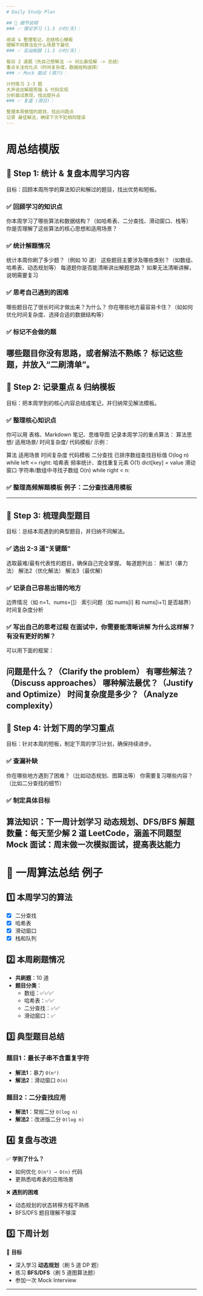 ```yaml
---
# Daily Study Plan 

## 🔹 细节说明
### ✅ 理论学习 (1.5 小时/天)：

阅读 & 整理笔记，总结核心模板
理解不同算法在什么场景下最优
### ✅ 实战刷题 (1.5 小时/天)：

每日 2 道题（先自己想解法 -> 对比最佳解 -> 总结）
重点关注优化点（时间复杂度，数据结构选择）
### ✅ Mock 面试 (周六)：

计时练习 2-3 题
大声说出解题思路 & 代码实现
分析面试表现，找出提升点
### ✅ 复盘 (周日)：

整理本周做错的题目，找出问题点
记录 最佳解法，确保下次不犯相同错误
---
```

# 周总结模版
## 📌 Step 1: 统计 & 复盘本周学习内容

目标：回顾本周所学的算法知识和解过的题目，找出优势和短板。

### ✅ 回顾学习的知识点

你本周学习了哪些算法和数据结构？（如哈希表、二分查找、滑动窗口、栈等）
你是否理解了这些算法的核心思想和适用场景？
### ✅ 统计解题情况

统计本周你刷了多少题？（例如 10 道）
这些题目主要涉及哪些类别？（如数组、哈希表、动态规划等）
每道题你是否能清晰讲出解题思路？
如果无法清晰讲解，说明需要复习
### ✅ 思考自己遇到的困难

哪些题目花了很长时间才做出来？为什么？
你在哪些地方最容易卡住？（如如何优化时间复杂度、选择合适的数据结构等）
### ✅ 标记不会做的题

哪些题目你没有思路，或者解法不熟练？
标记这些题，并放入“二刷清单”。
---
## 📌 Step 2: 记录重点 & 归纳模板
目标：把本周学到的核心内容总结成笔记，并归纳常见解法模板。

### ✅ 整理核心知识点

你可以用 表格、Markdown 笔记、思维导图 记录本周学习的重点算法：
算法思想/
适用场景/
时间复杂度/
代码模板/
示例：

算法	适用场景	时间复杂度	代码模板
二分查找	已排序数组查找目标值	O(log n)	while left <= right:
哈希表	频率统计、查找重复元素	O(1)	dict[key] = value
滑动窗口	字符串/数组中寻找子数组	O(n)	while right < n:
### ✅ 整理高频解题模板 例子：二分查找通用模板
---
## 📌 Step 3: 梳理典型题目
目标：总结本周遇到的典型题目，并归纳不同解法。

### ✅ 选出 2-3 道“关键题”

选取最难/最有代表性的题目，确保自己完全掌握。
每道题列出：
解法1（暴力法）
解法2（优化解法）
解法3（最优解）
### ✅ 记录自己容易出错的地方

边界情况（如 n=1、nums=[]）
索引问题（如 nums[i] 和 nums[i+1] 是否越界）
时间复杂度分析

### ✅ 写出自己的思考过程 在面试中，你需要能清晰讲解 为什么这样解？有没有更好的解？
可以用下面的框架：

问题是什么？（Clarify the problem）
有哪些解法？（Discuss approaches）
哪种解法最优？（Justify and Optimize）
时间复杂度是多少？（Analyze complexity）
---
## 📌 Step 4: 计划下周的学习重点
目标：针对本周的短板，制定下周的学习计划，确保持续进步。

### ✅ 查漏补缺

你在哪些地方遇到了困难？（比如动态规划、图算法等）
你需要复习哪些内容？（比如二分查找的细节）

### ✅ 制定具体目标

算法知识：下一周计划学习 动态规划、DFS/BFS
解题数量：每天至少解 2 道 LeetCode，涵盖不同题型
Mock 面试：周末做一次模拟面试，提高表达能力
---
# 📌 一周算法总结 例子

## 1️⃣ 本周学习的算法
- [x] 二分查找
- [x] 哈希表
- [x] 滑动窗口
- [x] 栈和队列

## 2️⃣ 本周刷题情况
- **共刷题**：10 道
- **题目分类**：
  - 数组：✅✅✅
  - 哈希表：✅✅
  - 二分查找：✅✅
  - 滑动窗口：✅

## 3️⃣ 典型题目总结
### 题目1：**最长子串不含重复字符**
- **解法1**：暴力 `O(n²)`
- **解法2**：滑动窗口 `O(n)`

### 题目2：**二分查找应用**
- **解法1**：常规二分 `O(log n)`
- **解法2**：改进版二分 `O(log n)`

## 4️⃣ 复盘与改进
✅ **学到了什么？**
- 如何优化 `O(n²) → O(n)` 代码
- 更熟悉哈希表的应用场景

❌ **遇到的困难**
- 动态规划的状态转移方程不熟练
- BFS/DFS 题目理解不够深

## 5️⃣ 下周计划
📌 **目标**
- 深入学习 **动态规划**（刷 5 道 DP 题）
- 练习 **BFS/DFS**（刷 5 道图算法题）
- 参加一次 Mock Interview

---

